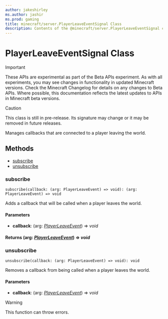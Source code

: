 ```yaml
---
author: jakeshirley
ms.author: jashir
ms.prod: gaming
title: minecraft/server.PlayerLeaveEventSignal Class
description: Contents of the @minecraft/server.PlayerLeaveEventSignal class.
---
```

# PlayerLeaveEventSignal Class
>[!IMPORTANT]
>These APIs are experimental as part of the Beta APIs experiment. As with all experiments, you may see changes in functionality in updated Minecraft versions. Check the Minecraft Changelog for details on any changes to Beta APIs. Where possible, this documentation reflects the latest updates to APIs in Minecraft beta versions.

> [!CAUTION]
> This class is still in pre-release.  Its signature may change or it may be removed in future releases.

Manages callbacks that are connected to a player leaving the world.

## Methods
- [subscribe](#subscribe)
- [unsubscribe](#unsubscribe)

### **subscribe**
`
subscribe(callback: (arg: PlayerLeaveEvent) => void): (arg: PlayerLeaveEvent) => void
`

Adds a callback that will be called when a player leaves the world.

#### **Parameters**
- **callback**: (arg: [*PlayerLeaveEvent*](PlayerLeaveEvent.md)) => *void*

#### **Returns** (arg: [*PlayerLeaveEvent*](PlayerLeaveEvent.md)) => *void*

### **unsubscribe**
`
unsubscribe(callback: (arg: PlayerLeaveEvent) => void): void
`

Removes a callback from being called when a player leaves the world.

#### **Parameters**
- **callback**: (arg: [*PlayerLeaveEvent*](PlayerLeaveEvent.md)) => *void*

> [!WARNING]
> This function can throw errors.


